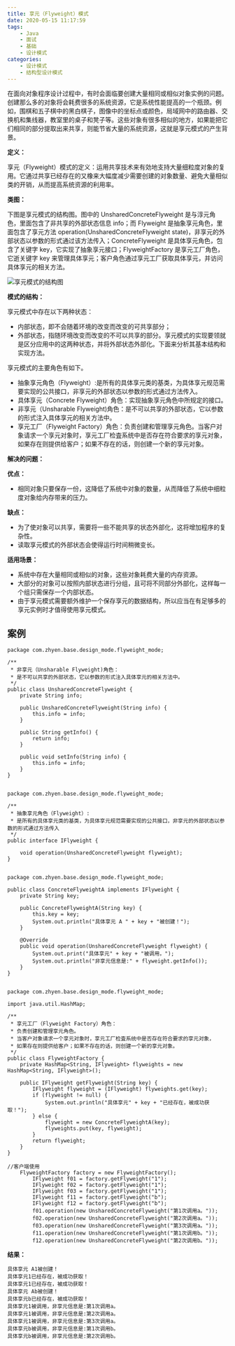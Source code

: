 ```yaml
---
title: 享元（Flyweight）模式
date: 2020-05-15 11:17:59
tags:
	- Java
	- 面试
	- 基础
	- 设计模式
categories: 
	- 设计模式
	- 结构型设计模式
---
```


在面向对象程序设计过程中，有时会面临要创建大量相同或相似对象实例的问题。创建那么多的对象将会耗费很多的系统资源，它是系统性能提高的一个瓶颈。例如，围棋和五子棋中的黑白棋子，图像中的坐标点或颜色，局域网中的路由器、交换机和集线器，教室里的桌子和凳子等。这些对象有很多相似的地方，如果能把它们相同的部分提取出来共享，则能节省大量的系统资源，这就是享元模式的产生背景。

**定义：**

享元（Flyweight）模式的定义：运用共享技术来有効地支持大量细粒度对象的复用。它通过共享已经存在的又橡来大幅度减少需要创建的对象数量、避免大量相似类的开销，从而提高系统资源的利用率。

**类图：**

下图是享元模式的结构图。图中的 UnsharedConcreteFlyweight 是与淳元角色，里面包含了非共享的外部状态信息 info；而 Flyweight 是抽象享元角色，里面包含了享元方法 operation(UnsharedConcreteFlyweight state)，非享元的外部状态以参数的形式通过该方法传入；ConcreteFlyweight 是具体享元角色，包含了关键字 key，它实现了抽象享元接口；FlyweightFactory 是享元工厂角色，它逝关键字 key 来管理具体享元；客户角色通过享元工厂获取具体享元，并访问具体享元的相关方法。

![享元模式的结构图](http://c.biancheng.net/uploads/allimg/181115/3-1Q115161342242.gif)

**模式的结构：**

享元模式中存在以下两种状态：

- 内部状态，即不会随着环境的改变而改变的可共享部分；
- 外部状态，指随环境改变而改变的不可以共享的部分。享元模式的实现要领就是区分应用中的这两种状态，并将外部状态外部化。下面来分析其基本结构和实现方法。

享元模式的主要角色有如下。

- 抽象享元角色（Flyweight）:是所有的具体享元类的基类，为具体享元规范需要实现的公共接口，非享元的外部状态以参数的形式通过方法传入。
- 具体享元（Concrete Flyweight）角色：实现抽象享元角色中所规定的接口。
- 非享元（Unsharable Flyweight)角色：是不可以共享的外部状态，它以参数的形式注入具体享元的相关方法中。
- 享元工厂（Flyweight Factory）角色：负责创建和管理享元角色。当客户对象请求一个享元对象时，享元工厂检査系统中是否存在符合要求的享元对象，如果存在则提供给客户；如果不存在的话，则创建一个新的享元对象。

**解决的问题：**

**优点：**

- 相同对象只要保存一份，这降低了系统中对象的数量，从而降低了系统中细粒度对象给内存带来的压力。

**缺点：**

- 为了使对象可以共享，需要将一些不能共享的状态外部化，这将增加程序的复杂性。
- 读取享元模式的外部状态会使得运行时间稍微变长。

**适用场景：**

- 系统中存在大量相同或相似的对象，这些对象耗费大量的内存资源。
- 大部分的对象可以按照内部状态进行分组，且可将不同部分外部化，这样每一个组只需保存一个内部状态。
- 由于享元模式需要额外维护一个保存享元的数据结构，所以应当在有足够多的享元实例时才值得使用享元模式。

## 案例

```
package com.zhyen.base.design_mode.flyweight_mode;

/**
 * 非享元（Unsharable Flyweight)角色：
 * 是不可以共享的外部状态，它以参数的形式注入具体享元的相关方法中。
 */
public class UnsharedConcreteFlyweight {
    private String info;

    public UnsharedConcreteFlyweight(String info) {
        this.info = info;
    }

    public String getInfo() {
        return info;
    }

    public void setInfo(String info) {
        this.info = info;
    }
}


package com.zhyen.base.design_mode.flyweight_mode;

/**
 * 抽象享元角色（Flyweight）:
 * 是所有的具体享元类的基类，为具体享元规范需要实现的公共接口，非享元的外部状态以参数的形式通过方法传入
 */
public interface IFlyweight {

    void operation(UnsharedConcreteFlyweight flyweight);
}


package com.zhyen.base.design_mode.flyweight_mode;

public class ConcreteFlyweightA implements IFlyweight {
    private String key;

    public ConcreteFlyweightA(String key) {
        this.key = key;
        System.out.println("具体享元 A " + key + "被创建！");
    }

    @Override
    public void operation(UnsharedConcreteFlyweight flyweight) {
        System.out.print("具体享元" + key + "被调用，");
        System.out.println("非享元信息是:" + flyweight.getInfo());
    }
}


package com.zhyen.base.design_mode.flyweight_mode;

import java.util.HashMap;

/**
 * 享元工厂（Flyweight Factory）角色：
 * 负责创建和管理享元角色。
 * 当客户对象请求一个享元对象时，享元工厂检査系统中是否存在符合要求的享元对象，
 * 如果存在则提供给客户；如果不存在的话，则创建一个新的享元对象。
 */
public class FlyweightFactory {
    private HashMap<String, IFlyweight> flyweights = new HashMap<String, IFlyweight>();

    public IFlyweight getFlyweight(String key) {
        IFlyweight flyweight = (IFlyweight) flyweights.get(key);
        if (flyweight != null) {
            System.out.println("具体享元" + key + "已经存在，被成功获取！");
        } else {
            flyweight = new ConcreteFlyweightA(key);
            flyweights.put(key, flyweight);
        }
        return flyweight;
    }
}

//客户端使用
    FlyweightFactory factory = new FlyweightFactory();
        IFlyweight f01 = factory.getFlyweight("1");
        IFlyweight f02 = factory.getFlyweight("1");
        IFlyweight f03 = factory.getFlyweight("1");
        IFlyweight f11 = factory.getFlyweight("b");
        IFlyweight f12 = factory.getFlyweight("b");
        f01.operation(new UnsharedConcreteFlyweight("第1次调用a。"));
        f02.operation(new UnsharedConcreteFlyweight("第2次调用a。"));
        f03.operation(new UnsharedConcreteFlyweight("第3次调用a。"));
        f11.operation(new UnsharedConcreteFlyweight("第1次调用b。"));
        f12.operation(new UnsharedConcreteFlyweight("第2次调用b。"));
```

**结果：**

```
具体享元 A1被创建！
具体享元1已经存在，被成功获取！
具体享元1已经存在，被成功获取！
具体享元 Ab被创建！
具体享元b已经存在，被成功获取！
具体享元1被调用，非享元信息是:第1次调用a。
具体享元1被调用，非享元信息是:第2次调用a。
具体享元1被调用，非享元信息是:第3次调用a。
具体享元b被调用，非享元信息是:第1次调用b。
具体享元b被调用，非享元信息是:第2次调用b。
```

